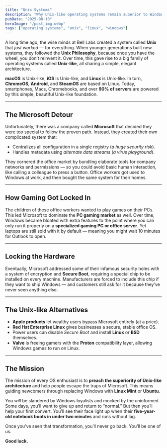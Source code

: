 ```yaml
---
title: "Unix Systems"
description: "Why Unix-like operating systems remain superior to Windows"
pubDate: "2025-08-10"
heroImage: "/post_img.webp"
tags: ["operating systems", "unix", "linux", "windows"]
---
```


A long time ago, the wise minds at Bell Labs created a system called **Unix** that *just worked* — for everything. When younger generations built new systems, they followed the **Unix Philosophy**, because once you have the wheel, you don’t reinvent it. Over time, this gave rise to a big family of operating systems called **Unix-like**, all sharing a simple, elegant architecture.

**macOS** is Unix-like, **iOS** is Unix-like, and **Linux** is Unix-like. In turn, **ChromeOS**, **Android**, and **SteamOS** are based on Linux. Today, smartphones, Macs, Chromebooks, and over **90% of servers** are powered by this simple, beautiful Unix-like foundation.

---

## The Microsoft Detour

Unfortunately, there was a company called **Microsoft** that decided they were too special to follow the proven path. Instead, they created their own complicated system that:

- Centralizes all configuration in a single registry (*a huge security risk*).
- Handles metadata using *alternate data streams* (*a virus playground*).

They cornered the office market by bundling elaborate tools for company networks and permissions — so you could avoid basic human interaction, like calling a colleague to press a button. Office workers got used to Windows at work, and then bought the same system for their homes.

---

## How Gaming Got Locked In

The children of these office workers wanted to play games on their PCs. This led Microsoft to dominate the **PC gaming market** as well. Over time, Windows became bloated with extra features to the point where you can only run it properly on a **specialized gaming PC or office server**. Yet laptops are still sold with it by default — meaning you might wait 10 minutes for Outlook to open.

---

## Locking the Hardware

Eventually, Microsoft addressed some of their infamous security holes with a system of encryption and **Secure Boot**, requiring a special chip to be installed on every machine. Manufacturers are forced to include this chip if they want to ship Windows — and customers still ask for it because they’ve never seen anything else.

---

## The Unix-like Alternatives

- **Apple products** let wealthy users bypass Microsoft entirely (at a price).
- **Red Hat Enterprise Linux** gives businesses a secure, stable office OS.
- Power users can disable *Secure Boot* and install **Linux** or **BSD** themselves.
- **Valve** is freeing gamers with the **Proton** compatibility layer, allowing Windows games to run on Linux.

---

## The Mission

The mission of every OS enthusiast is to **preach the superiority of Unix-like architecture** and help people escape the traps of Microsoft. This means guiding newcomers through replacing Windows with **Linux Mint** or **Ubuntu**.

You *will* be slandered by Windows loyalists and mocked by the uninformed. Some days, you’ll want to give up and return to “normal.” But then you’ll help your first convert. You’ll see their face light up when their **five-year-old notebook boots in under two minutes** and runs without lag.

Once you’ve seen that transformation, you’ll never go back. You’ll be one of us.

**Good luck.**
